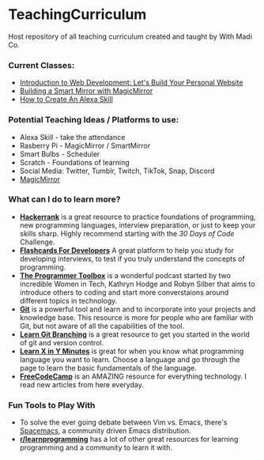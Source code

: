 # TeachingCurriculum
Host repository of all teaching curriculum created and taught by With Madi Co.

### Current Classes: 
- [Introduction to Web Development: Let's Build Your Personal Website](https://github.com/WithMadiCo/BetaTeam)
- [Building a Smart Mirror with MagicMirror](https://github.com/WithMadiCo/IntroToTechnology)
- [How to Create An Alexa Skill](https://gist.github.com/madiedgar/57e1d07535cacef3091be40cddb70ce6)

### Potential Teaching Ideas / Platforms to use:

- Alexa Skill - take the attendance
- Rasberry Pi - MagicMirror / SmartMirror
- Smart Bulbs - Scheduler
- Scratch - Foundations of learning
- Social Media: Twitter, Tumblr, Twitch, TikTok, Snap, Discord
- [MagicMirror](https://magicmirror.builders)

### What can I do to learn more?
- [**Hackerrank**](https://www.hackerrank.com) is a great resource to practice foundations of programming, new programming languages, interview preparation, or just to keep your skills sharp. Highly recommend starting with the _30 Days of Code_ Challenge. 
- [**Flashcards For Developers**](https://www.flashcardsfordevelopers.com/) A great platform to help you study for developing interviews, to test if you truly understand the concepts of programming. 
- [**The Programmer Toolbox**](https://medium.com/@theprogrammertoolbox) is a wonderful podcast started by two incredible Women in Tech, Kathryn Hodge and Robyn Silber that aims to introduce others to coding and start more converstaions around different topics in technology. 
- [**Git**](https://git-scm.com/) is a powerful tool and learn and to incorporate into your projects and knowledge base. This resource is more for people who are familiar with Git, but not aware of all the capabilities of the tool.
- [**Learn Git Branching**](https://learngitbranching.js.org/) is a great resource to get you started in the world of git and version control. 
- [**Learn X in Y Minutes**](https://learnxinyminutes.com) is great for when you know what programming language you want to learn. Choose a language and go through the page to learn the basic fundamentals of the language. 
- [**FreeCodeCamp**](https://www.freecodecamp.org/) is an AMAZING resource for everything technology. I read new articles from here everyday.

### Fun Tools to Play With
- To solve the ever going debate between Vim vs. Emacs, there's [Spacemacs](http://spacemacs.org/), a community driven Emacs distribution. 
- [**r/learnprogramming**](https://www.reddit.com/r/learnprogramming) has a lot of other great resources for learning programming and a community to learn it with.
